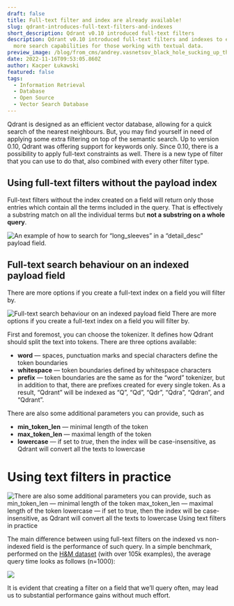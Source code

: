 ```yaml
---
draft: false
title: Full-text filter and index are already available!
slug: qdrant-introduces-full-text-filters-and-indexes
short_description: Qdrant v0.10 introduced full-text filters
description: Qdrant v0.10 introduced full-text filters and indexes to enable
  more search capabilities for those working with textual data.
preview_image: /blog/from_cms/andrey.vasnetsov_black_hole_sucking_up_the_word_tag_cloud_f349586d-3e51-43c5-9e5e-92abf9a9e871.png
date: 2022-11-16T09:53:05.860Z
author: Kacper Łukawski
featured: false
tags:
  - Information Retrieval
  - Database
  - Open Source
  - Vector Search Database
---
```

Qdrant is designed as an efficient vector database, allowing for a quick search of the nearest neighbours. But, you may find yourself in need of applying some extra filtering on top of the semantic search. Up to version 0.10, Qdrant was offering support for keywords only. Since 0.10, there is a possibility to apply full-text constraints as well. There is a new type of filter that you can use to do that, also combined with every other filter type.

## Using full-text filters without the payload index

Full-text filters without the index created on a field will return only those entries which contain all the terms included in the query. That is effectively a substring match on all the individual terms but **not a substring on a whole query**.

![](/blog/from_cms/1_ek61_uvtyn89duqtmqqztq.webp "An example of how to search for “long_sleeves” in a “detail_desc” payload field.")

## Full-text search behaviour on an indexed payload field

There are more options if you create a full-text index on a field you will filter by.

![](/blog/from_cms/1_pohx4eznqpgoxak6ppzypq.webp "Full-text search behaviour on an indexed payload field There are more options if you create a full-text index on a field you will filter by.")

First and foremost, you can choose the tokenizer. It defines how Qdrant should split the text into tokens. There are three options available:

* **word** — spaces, punctuation marks and special characters define the token boundaries
* **whitespace** — token boundaries defined by whitespace characters
* **prefix** — token boundaries are the same as for the “word” tokenizer, but in addition to that, there are prefixes created for every single token. As a result, “Qdrant” will be indexed as “Q”, “Qd”, “Qdr”, “Qdra”, “Qdran”, and “Qdrant”.

There are also some additional parameters you can provide, such as

* **min_token_len** — minimal length of the token
* **max_token_len** — maximal length of the token
* **lowercase** — if set to *true*, then the index will be case-insensitive, as Qdrant will convert all the texts to lowercase

# Using text filters in practice

![](/blog/from_cms/1_pbtd2tzqtjqqlbi61r8czg.webp "There are also some additional parameters you can provide, such as  min_token_len — minimal length of the token max_token_len — maximal length of the token lowercase — if set to true, then the index will be case-insensitive, as Qdrant will convert all the texts to lowercase Using text filters in practice")

The main difference between using full-text filters on the indexed vs non-indexed field is the performance of such query. In a simple benchmark, performed on the [H&M dataset](https://www.kaggle.com/competitions/h-and-m-personalized-fashion-recommendations) (with over 105k examples), the average query time looks as follows (n=1000):

![](/blog/from_cms/screenshot_31.png)

It is evident that creating a filter on a field that we’ll query often, may lead us to substantial performance gains without much effort.
